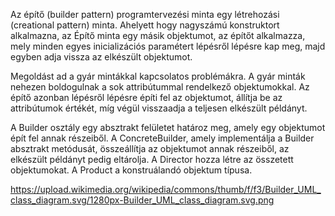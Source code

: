Az építő (builder pattern) programtervezési minta egy létrehozási (creational pattern) minta.  Ahelyett hogy nagyszámú konstruktort alkalmazna, az Építő minta egy másik objektumot, az építőt alkalmazza, mely minden egyes inicializációs paramétert lépésről lépésre kap meg, majd egyben adja vissza az elkészült objektumot.

Megoldást ad a gyár mintákkal kapcsolatos problémákra. A gyár minták nehezen boldogulnak a sok attribútummal rendelkező objektumokkal.
Az építő azonban lépésről lépésre építi fel az objektumot, állítja be az attribútumok értékét, míg végül
visszaadja a teljesen elkészült példányt.

A Builder osztály egy absztrakt felületet határoz meg, amely egy objektumot épít fel annak részeiből. A ConcreteBuilder, amely implementálja a Builder absztrakt metódusát, összeállítja az objektumot annak részeiből, az elkészült példányt pedig eltárolja. 
A Director hozza létre az összetett objektumokat.
A Product a konstruálandó objektum típusa.

https://upload.wikimedia.org/wikipedia/commons/thumb/f/f3/Builder_UML_class_diagram.svg/1280px-Builder_UML_class_diagram.svg.png
